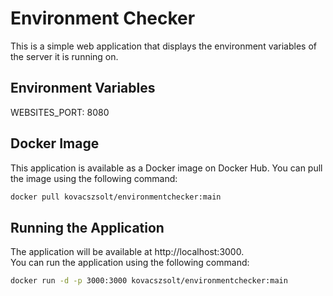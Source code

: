 # Environment Checker
This is a simple web application that displays the environment variables of the server it is running on.

## Environment Variables
WEBSITES_PORT: 8080

## Docker Image
This application is available as a Docker image on Docker Hub. You can pull the image using the following command:
```bash
docker pull kovacszsolt/environmentchecker:main
```
## Running the Application
The application will be available at http://localhost:3000.  
You can run the application using the following command:
```bash
docker run -d -p 3000:3000 kovacszsolt/environmentchecker:main
```
